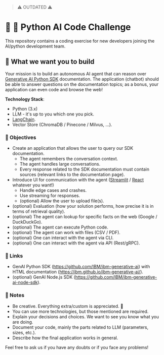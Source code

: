 > ⚠️ OUTDATED ⚠️

# 🐍 🤖 Python AI Code Challenge

This repository contains a coding exercise for new developers joining the AI/python development team.

## 📜 What we want you to build

Your mission is to build an autonomous AI agent that can reason over [Generative AI Python SDK](https://github.com/IBM/ibm-generative-ai) documentation.
The application (chatbot) should be able to answer questions on the documentation topics; as a bonus, your application can even code and browse the web!

**Technology Stack**:
- Python (3.x)
- LLM - it's up to you which one you pick.
- [LangChain](https://python.langchain.com/).
- Vector Store (ChromaDB / Pinecone / Milvus, ...).

### 🎯 Objectives

- Create an application that allows the user to query our SDK documentation.
  - The agent remembers the conversation context.
  - The agent handles large conversations.
  - Every response related to the SDK documentation must contain sources (relevant links to the documentation page).
- Introduce UI for communication with the agent ([Streamlit](https://streamlit.io/) / [React](https://react.dev/) whatever you want!)
  - Handle edge cases and crashes.
  - Use streaming for responses.
  - (optional) Allow the user to upload file(s). 
- (optional) Evaluation (how your solution performs, how precise it is in terms of retrieval quality).
- (optional) The agent can lookup for specific facts on the web (Google / DuckDuckGo).
- (optional) The agent can execute Python code.
- (optional) The agent can work with files (CSV / PDF).
- (optional) One can interact with the agent via CLI.
- (optional) One can interact with the agent via API (Rest/gRPC).

### 🔗 Links

- GenAI Python SDK (https://github.com/IBM/ibm-generative-ai) with HTML documentation (https://ibm.github.io/ibm-generative-ai/).
- (optional) GenAI Node.js SDK (https://github.com/IBM/ibm-generative-ai-node-sdk).

### 📝 Notes
- Be creative. Everything extra/custom is appreciated. 🦄
- You can use more technologies, but those mentioned are required.
- Explain your decisions and choices. We want to see you know what you are doing.
- Document your code, mainly the parts related to LLM (parameters, sizes, etc.).
- Describe how the final application works in general.

Feel free to ask us if you have any doubts or if you face any problems!
